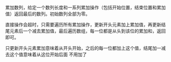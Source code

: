 累加数列，给定一个数列长度和一系列累加操作（包括开始位置，结束位置和累加值）返回最后的数列。初始数列全部为零。

直接操作会超时，只需要遍历所有累加操作，更新开头元素加上累加值，再更新结尾元素后一个减去累加值，最后遍历数组，每一位都是从头到该位的累加和，返回即可。

只更新开头元素累加意味着从开头开始，之后的每一位都加上这个值，结尾加一减去这个值意味着从这位开始后面 不用加了